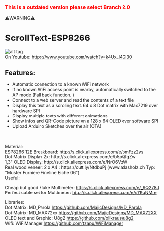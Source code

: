 ### <span style="color:red">This is a outdated version please select Branch 2.0</span>
⚠️WARNING⚠️
# ScrollText-ESP8266
![alt tag](https://github.com/DIYDave/ScrollText-ESP8266/blob/1.14/photos/Picture_Cut.jpg)
<br>
On Youtube: https://www.youtube.com/watch?v=k4Ux_I4Gl30
## Features:
- Automatic connection to a known WiFi network
- If no known WiFi access point is nearby, automatically switched to the AP mode (Fall back function. )
- Connect to a web server and read the contents of a text file
- Display this text as a scroling text. 64 x 8 Dot matrix with Max7219 over hardware SPI
- Display multiple texts with different animations
- Show infos and QR-Code picture on a 128 x 64 OLED over software SPI
- Upload Arduino Sketches over the air (OTA)
<br>
<br>
Material:
<br>
ESP8266 12E Breakboard:   http://s.click.aliexpress.com/e/bmFzz2ys
<br>
Dot Matrix Display 2x:       http://s.click.aliexpress.com/e/b5pQfgZw
<br>
1,3" OLED Display:               http://s.click.aliexpress.com/e/NrO6VzW
<br>
Real wood veneer: 2 x A4 :    https://cutt.ly/NtdbuPj  (www.atlasholz.ch Typ: "Muster Furniere Fineline Eiche 06")
<br>
Useful:

Cheap but good Fluke Multimeter: https://s.click.aliexpress.com/e/_9Q278J
<br>
Perfect cable set for Multimeter: http://s.click.aliexpress.com/e/s7EqNMre
<br>

Libraries:
<br>
Dot Matrix: MD_Parola   https://github.com/MajicDesigns/MD_Parola
<br>
Dot Matrix: MD_MAX72xx  https://github.com/MajicDesigns/MD_MAX72XX
<br>
OLED text and Graphic: U8g2  https://github.com/olikraus/u8g2
<br>
Wifi: WiFiManager  https://github.com/tzapu/WiFiManager



